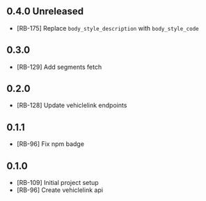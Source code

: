 ## 0.4.0 Unreleased

- [RB-175] Replace `body_style_description` with `body_style_code`

## 0.3.0

- [RB-129] Add segments fetch

## 0.2.0

- [RB-128] Update vehiclelink endpoints

## 0.1.1

- [RB-96] Fix npm badge

## 0.1.0

- [RB-109] Initial project setup
- [RB-96] Create vehiclelink api
